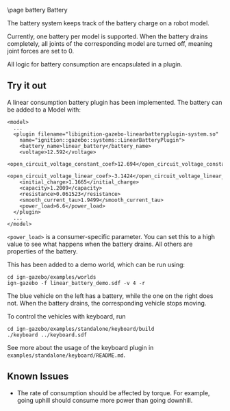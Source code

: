 \page battery Battery

The battery system keeps track of the battery charge on a robot model.

Currently, one battery per model is supported. When the battery drains completely, all joints of the corresponding model are turned off, meaning joint forces are set to 0.

All logic for battery consumption are encapsulated in a plugin.


## Try it out

A linear consumption battery plugin has been implemented. The battery can be added to a Model with:

```{.xml}
<model>
  ...
  <plugin filename="libignition-gazebo-linearbatteryplugin-system.so"
    name="ignition::gazebo::systems::LinearBatteryPlugin">
    <battery_name>linear_battery</battery_name>
    <voltage>12.592</voltage>
    <open_circuit_voltage_constant_coef>12.694</open_circuit_voltage_constant_coef>
    <open_circuit_voltage_linear_coef>-3.1424</open_circuit_voltage_linear_coef>
    <initial_charge>1.1665</initial_charge>
    <capacity>1.2009</capacity>
    <resistance>0.061523</resistance>
    <smooth_current_tau>1.9499</smooth_current_tau>
    <power_load>6.6</power_load>
  </plugin>
  ...
</model>
```
`<power_load>` is a consumer-specific parameter. You can set this to a high value to see what happens when the battery drains. All others are properties of the battery.

This has been added to a demo world, which can be run using:

```
cd ign-gazebo/examples/worlds
ign-gazebo -f linear_battery_demo.sdf -v 4 -r
```

The blue vehicle on the left has a battery, while the one on the right does not. When the battery drains, the corresponding vehicle stops moving.

To control the vehicles with keyboard, run

```
cd ign-gazebo/examples/standalone/keyboard/build
./keyboard ../keyboard.sdf
```

See more about the usage of the keyboard plugin in `examples/standalone/keyboard/README.md`.


## Known Issues

* The rate of consumption should be affected by torque. For example, going uphill should consume more power than going downhill.

